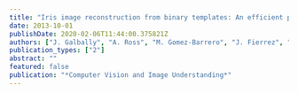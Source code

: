 ```yaml
---
title: "Iris image reconstruction from binary templates: An efficient probabilistic approach based on genetic algorithms"
date: 2013-10-01
publishDate: 2020-02-06T11:44:00.375821Z
authors: ["J. Galbally", "A. Ross", "M. Gomez-Barrero", "J. Fierrez", "J. Ortega-Garcia"]
publication_types: ["2"]
abstract: ""
featured: false
publication: "*Computer Vision and Image Understanding*"
---
```


